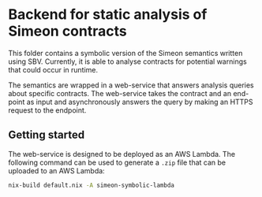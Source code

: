 # Backend for static analysis of Simeon contracts

This folder contains a symbolic version of the Simeon semantics written using SBV. Currently, it is able to analyse contracts for potential warnings that could occur in runtime.

The semantics are wrapped in a web-service that answers analysis queries about specific contracts. The web-service takes the contract and an end-point as input and asynchronously answers the query by making an HTTPS request to the endpoint.

## Getting started

The web-service is designed to be deployed as an AWS Lambda. The following command can be used to generate a `.zip` file that can be uploaded to an AWS Lambda:

```bash
nix-build default.nix -A simeon-symbolic-lambda
```
